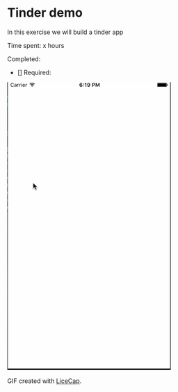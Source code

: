 # Tinder demo

In this exercise we will build a tinder app

Time spent: x hours

Completed:

* [] Required: 

![Video Walkthrough](tinderDemo.gif)

GIF created with [LiceCap](http://www.cockos.com/licecap/).
